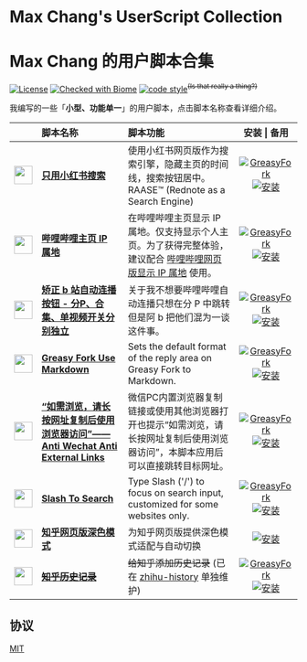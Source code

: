 # Max Chang's UserScript Collection

# Max Chang 的用户脚本合集

[![License](https://img.shields.io/github/license/maxchang3/userscripts?style=flat-square)](LICENSE)
[![Checked with Biome](https://img.shields.io/badge/Checked_with-Biome-60a5fa?style=flat-square&logo=biome)](https://biomejs.dev)
[![code style](https://img.shields.io/badge/Max_Chang-black?style=flat&logoColor=black&label=Code%20Style)](https://github.com/maxchang3/biome-config)<sup><s>(Is that really a thing?)</s></sup>

我编写的一些「**小型、功能单一**」的用户脚本，点击脚本名称查看详细介绍。

|  | 脚本名称 | 脚本功能 | 安装 \| 备用 |
| :----: | :---- | :---- | :----: |
| <img src="https://www.tampermonkey.net/favicon.ico" width="32px" /> | **[只用小红书搜索](Readnote-as-a-Search-Engine)** | 使用小红书网页版作为搜索引擎，隐藏主页的时间线，搜索按钮居中。RAASE™ (Rednote as a Search Engine) | [![GreasyFork](https://img.shields.io/badge/GreasyFork-安装-black)](https://greasyfork.org/scripts/544250) [![安装](https://img.shields.io/badge/UserCSS-安装-black)](https://raw.githubusercontent.com/maxchang3/userscripts/main/Readnote-as-a-Search-Engine/Readnote-as-a-Search-Engine.user.css) |
| <img src="https://www.bilibili.com/favicon.ico" width="32px" /> | **[哔哩哔哩主页 IP 属地](BiliRevealForSpace)** | 在哔哩哔哩主页显示 IP 属地。仅支持显示个人主页。为了获得完整体验，建议配合 [哔哩哔哩网页版显示 IP 属地](https://greasyfork.org/scripts/466815) 使用。 | [![GreasyFork](https://img.shields.io/badge/GreasyFork-安装-black)](https://greasyfork.org/scripts/534807) [![安装](https://img.shields.io/badge/GithubRaw-安装-black)](https://raw.githubusercontent.com/maxchang3/userscripts/main/BiliRevealForSpace/BiliRevealForSpace.user.js) |
| <img src="https://www.bilibili.com/favicon.ico" width="32px" /> | **[矫正 b 站自动连播按钮 - 分P、合集、单视频开关分别独立](correct-next-button)** | 关于我不想要哔哩哔哩自动连播只想在分 P 中跳转但是阿 b 把他们混为一谈这件事。 | [![GreasyFork](https://img.shields.io/badge/GreasyFork-安装-black)](https://greasyfork.org/scripts/451504) [![安装](https://img.shields.io/badge/GithubRaw-安装-black)](https://raw.githubusercontent.com/maxchang3/userscripts/main/correct-next-button/correct-next-button.user.js) |
| <img src="https://greasyfork.org/vite/assets/blacklogo16-DftkYuVe.png" width="32px" /> | **[Greasy Fork Use Markdown](greasyfork-use-markdown)** | Sets the default format of the reply area on Greasy Fork to Markdown. | [![GreasyFork](https://img.shields.io/badge/GreasyFork-安装-black)](https://greasyfork.org/scripts/534809) [![安装](https://img.shields.io/badge/GithubRaw-安装-black)](https://raw.githubusercontent.com/maxchang3/userscripts/main/greasyfork-use-markdown/greasyfork-use-markdown.user.js) |
| <img src="https://www.tampermonkey.net/favicon.ico" width="32px" /> | **[“如需浏览，请长按网址复制后使用浏览器访问”——Anti Wechat Anti External Links](anti-wechat-anti-external-links)** | 微信PC内置浏览器复制链接或使用其他浏览器打开也提示“如需浏览，请长按网址复制后使用浏览器访问”，本脚本应用后可以直接跳转目标网址。 | [![GreasyFork](https://img.shields.io/badge/GreasyFork-安装-black)](https://greasyfork.org/scripts/406675) [![安装](https://img.shields.io/badge/GithubRaw-安装-black)](https://raw.githubusercontent.com/maxchang3/userscripts/main/anti-wechat-anti-external-links/anti-wechat-anti-external-links.user.js) |
| <img src="https://www.google.com/s2/favicons?sz=64&domain=greasyfork.org" width="32px" /> | **[Slash To Search](slash-to-search)** | Type Slash ('/') to focus on search input, customized for some websites only. | [![GreasyFork](https://img.shields.io/badge/GreasyFork-安装-black)](https://greasyfork.org/scripts/472986) [![安装](https://img.shields.io/badge/GithubRaw-安装-black)](https://raw.githubusercontent.com/maxchang3/userscripts/main/slash-to-search/slash-to-search.user.js) |
| <img src="https://static.zhihu.com/heifetz/favicon.ico" width="32px" /> | **[知乎网页版深色模式](zhihu-dark-mode)** | 为知乎网页版提供深色模式适配与自动切换 | [![安装](https://img.shields.io/badge/GithubRaw-安装-black)](https://raw.githubusercontent.com/maxchang3/userscripts/main/zhihu-dark-mode/zhihu-dark-mode.user.js) |
| <img src="https://static.zhihu.com/heifetz/favicon.ico" width="32px" /> | **[~~知乎历史记录~~](zhihu-history)** | ~~给知乎添加历史记录~~ (已在 [zhihu-history](https://github.com/maxchang3/zhihu-history) 单独维护) | [![GreasyFork](https://img.shields.io/badge/GreasyFork-安装-black)](https://greasyfork.org/scripts/459852) [![安装](https://img.shields.io/badge/GithubRaw-安装-black)](https://raw.githubusercontent.com/maxchang3/userscripts/main/zhihu-history/zhihu-histtory.user.js) |

## 协议

[MIT](./LICENSE)
